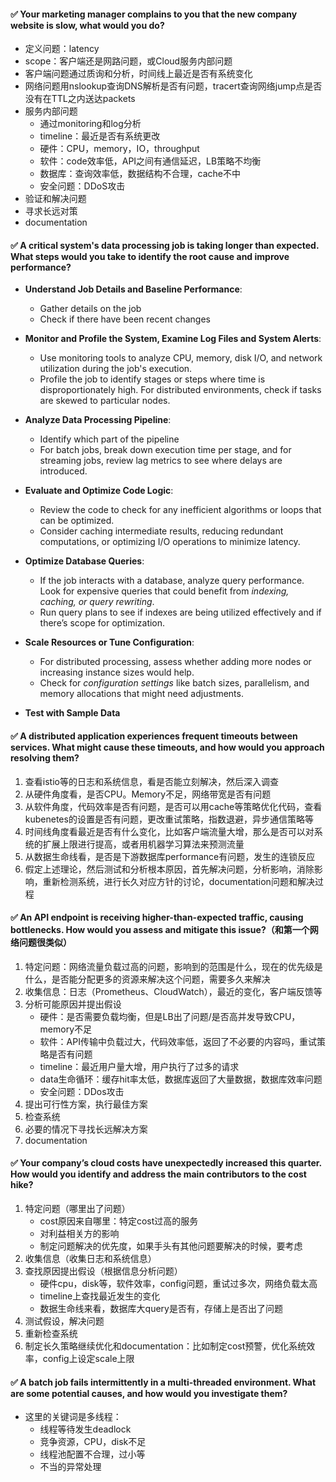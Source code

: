 
#### ✅ Your marketing manager complains to you that the new company website is slow, what would you do?
- 定义问题：latency
- scope：客户端还是网路问题，或Cloud服务内部问题
- 客户端问题通过质询和分析，时间线上最近是否有系统变化
- 网络问题用nslookup查询DNS解析是否有问题，tracert查询网络jump点是否没有在TTL之内送达packets
- 服务内部问题
  - 通过monitoring和log分析
  - timeline：最近是否有系统更改
  - 硬件：CPU，memory，IO，throughput
  - 软件：code效率低，API之间有通信延迟，LB策略不均衡
  - 数据库：查询效率低，数据结构不合理，cache不中
  - 安全问题：DDoS攻击
- 验证和解决问题
- 寻求长远对策
- documentation

#### ✅ A critical system's data processing job is taking longer than expected. What steps would you take to identify the root cause and improve performance?

- **Understand Job Details and Baseline Performance**:
   - Gather details on the job
   - Check if there have been recent changes

- **Monitor and Profile the System, Examine Log Files and System Alerts**:
   - Use monitoring tools to analyze CPU, memory, disk I/O, and network utilization during the job's execution.
   - Profile the job to identify stages or steps where time is disproportionately high. For distributed environments, check if tasks are skewed to particular nodes.

- **Analyze Data Processing Pipeline**:
   - Identify which part of the pipeline
   - For batch jobs, break down execution time per stage, and for streaming jobs, review lag metrics to see where delays are introduced.

- **Evaluate and Optimize Code Logic**:
   - Review the code to check for any inefficient algorithms or loops that can be optimized.
   - Consider caching intermediate results, reducing redundant computations, or optimizing I/O operations to minimize latency.

- **Optimize Database Queries**:
   - If the job interacts with a database, analyze query performance. Look for expensive queries that could benefit from *indexing, caching, or query rewriting*.
   - Run query plans to see if indexes are being utilized effectively and if there’s scope for optimization.
- **Scale Resources or Tune Configuration**:
   - For distributed processing, assess whether adding more nodes or increasing instance sizes would help.
   - Check for *configuration settings* like batch sizes, parallelism, and memory allocations that might need adjustments.
- **Test with Sample Data**

#### ✅ A distributed application experiences frequent timeouts between services. What might cause these timeouts, and how would you approach resolving them?
1. 查看istio等的日志和系统信息，看是否能立刻解决，然后深入调查
2. 从硬件角度看，是否CPU。Memory不足，网络带宽是否有问题
3. 从软件角度，代码效率是否有问题，是否可以用cache等策略优化代码，查看kubenetes的设置是否有问题，更改重试策略，指数退避，异步通信策略等
4. 时间线角度看最近是否有什么变化，比如客户端流量大增，那么是否可以对系统的扩展上限进行提高，或者用机器学习算法来预测流量
5. 从数据生命线看，是否是下游数据库performance有问题，发生的连锁反应
6. 假定上述理论，然后测试和分析根本原因，首先解决问题，分析影响，消除影响，重新检测系统，进行长久对应方针的讨论，documentation问题和解决过程

#### ✅ An API endpoint is receiving higher-than-expected traffic, causing bottlenecks. How would you assess and mitigate this issue?（和第一个网络问题很类似）
1. 特定问题：网络流量负载过高的问题，影响到的范围是什么，现在的优先级是什么，是否能分配更多的资源来解决这个问题，需要多久来解决
2. 收集信息：日志（Prometheus、CloudWatch），最近的变化，客户端反馈等
3. 分析可能原因并提出假设
   - 硬件：是否需要负载均衡，但是LB出了问题/是否高并发导致CPU，memory不足
   - 软件：API传输中负载过大，代码效率低，返回了不必要的内容吗，重试策略是否有问题
   - timeline：最近用户量大增，用户执行了过多的请求
   - data生命循环：缓存hit率太低，数据库返回了大量数据，数据库效率问题
   - 安全问题：DDos攻击
4. 提出可行性方案，执行最佳方案
5. 检查系统
6. 必要的情况下寻找长远解决方案
7. documentation


#### ✅ Your company’s cloud costs have unexpectedly increased this quarter. How would you identify and address the main contributors to the cost hike?
1. 特定问题（哪里出了问题）
   - cost原因来自哪里：特定cost过高的服务
   - 对利益相关方的影响
   - 制定问题解决的优先度，如果手头有其他问题要解决的时候，要考虑
2. 收集信息（收集日志和系统信息）
3. 查找原因提出假设（根据信息分析问题）
   - 硬件cpu，disk等，软件效率，config问题，重试过多次，网络负载太高
   - timeline上查找最近发生的变化
   - 数据生命线来看，数据库大query是否有，存储上是否出了问题
4. 测试假设，解决问题
5. 重新检查系统
6. 制定长久策略继续优化和documentation：比如制定cost预警，优化系统效率，config上设定scale上限

#### ✅ A batch job fails intermittently in a multi-threaded environment. What are some potential causes, and how would you investigate them?
- 这里的关键词是多线程：
  - 线程等待发生deadlock
  - 竞争资源，CPU，disk不足
  - 线程池配置不合理，过小等
  - 不当的异常处理
